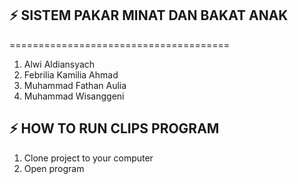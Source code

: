 ## ⚡ SISTEM PAKAR MINAT DAN BAKAT ANAK
======================================

1. Alwi Aldiansyach
2. Febrilia Kamilia Ahmad
3. Muhammad Fathan Aulia
4. Muhammad Wisanggeni

## ⚡ HOW TO RUN CLIPS PROGRAM
1. Clone project to your computer
2. Open program
